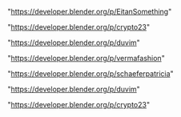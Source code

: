 "https://developer.blender.org/p/EitanSomething"

"https://developer.blender.org/p/crypto23"

"https://developer.blender.org/p/duvim"

 
"https://developer.blender.org/p/vermafashion"


"https://developer.blender.org/p/schaeferpatricia"


"https://developer.blender.org/p/duvim"


"https://developer.blender.org/p/crypto23"


 
